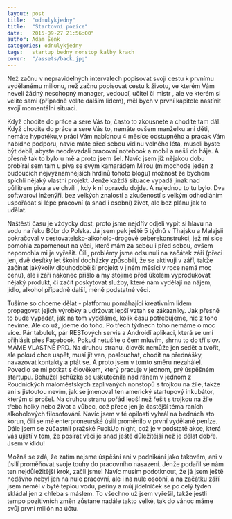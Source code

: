 ```yaml
---
layout: post
title:  "odnulykjedny"
title:  "Startovní pozice"
date:   2015-09-27 21:56:00"
author: Adam Šenk
categories: odnulykjedny
tags:	startup bedny nonstop kalby krach
cover:  "/assets/back.jpg"
---
```


Než začnu v nepravidelných intervalech popisovat svojí cestu k prvnímu vydělanému milionu, než začnu popisovat cestu k životu, ve kterém Vám nevelí žádný neschopný manager, vedoucí, učitel či mistr , ale ve kterém si velíte sami (případně velíte dalším lidem), měl bych v první kapitole nastínit svojí momentální situaci.


Když chodíte do práce a sere Vás to, často to zkousnete a chodíte tam dál. Když chodíte do práce a sere Vás to, nemáte ovšem manželku ani děti, nemáte hypotéku,v práci Vám nabídnou 4 měsíce odstupného a pracák Vám nabídne podporu, navíc máte před sebou vidinu volného léta, museli byste být debil, abyste neodevzdali pracovní notebook a mobil a nešli do háje. A přesně tak to bylo u mě a proto jsem šel. Navíc jsem již nějakou dobu probíral sem tam u piva se svým kamarádem Mírou (mimochode jeden z budoucích nejvýznamnějších hrdinů tohoto blogu) možnost že bychom spíchli nějaký vlastní projekt. Jenže každá situace vypadá jinak nad půllitrem piva a ve chvíli , kdy k ní opravdu dojde. A najednou to tu bylo. Dva softwaroví inženýři, bez velkých znalostí a zkušeností s velkým odhodláním uspořádat si lépe pracovní (a snad i osobní) život, ale bez plánu jak to udělat.


Naštěstí času je vždycky dost, proto jsme nejdřív odjeli vypít si hlavu na vodu na řeku Bóbr do Polska. Já jsem pak ještě 5 týdnů v Thajsku a Malajsii pokračoval v cestovatelsko-alkoholo-drogové seberekonstrukci, jež mi sice pomohla zapomenout na věci, které mám za sebou i před sebou, ovšem nepomohla mi je vyřešit. Čili, problémy jsme odsunuli na začátek září (přeci jen, dvě desítky let školní docházky způsobili, že se aktivuji v září, takže začínat jakýkoliv dlouhodobější projekt v jiném měsíci v roce nemá moc cenu), ale i září nakonec přišlo a my stojíme před úkolem vyprodukovat nějaký produkt, či začít poskytovat služby, které nám vydělají na nájem, jídlo, alkohol případně další, méně podstatné věci.

Tušíme so chceme dělat - platformu pomáhající kreativním lidem propagovat jejich výrobky a udržovat lepší vztah se zákazníky. Jak přesně to bude vypadat, jak na tom vyděláme, kolik času potřebujeme, nic z toho nevíme. Ale co už, jdeme do toho. Po třech týdnech toho nemáme o moc více. Pár tabulek, pár RESTových servis a Androidí aplikaci, která se umí přihlásit přes Facebook. Pokud netušíte o čem mluvím, shrnu to do tří slov. MÁME VLASTNĚ PRD. Na druhou stranu, člověk nemůže jen sedět a tvořit, ale pokud chce uspět, musí jít ven, poslouchat, chodit na přednášky, navazovat kontakty a ptát se. A proto jsem v tomto směru nezahálel. Povedlo se mi potkat s člověkem, který pracuje v jednom, prý úspěšném startupu. Bohužel schůzka se uskutečnila nad ránem v jednom z Roudnických maloměstských zaplivaných nonstopů s trojkou na žíle, takže ani s jistoutou nevím, jak se jmenoval ten americký startupový inkubátor, kterým si prošel. Na druhou stranu pořád lepší než řešit s trojkou na žíle třeba holky nebo život a vůbec, což přece jen je častější téma raních alkoholových filosofování. Navíc jsem v té opilosti vyhrál na bednách sto korun, čili se mé enterproneurské úsilí proměnilo v první vydělané peníze. Dále jsem se zúčastnil pražské FuckUp night, což je v podstatě akce, která vás ujistí v tom, že posírat věci je snad ještě důležitější než je dělat dobře. Jsem v klidu!


Možná se zdá, že zatím nejsme úspěšní ani v podnikání jako takovém, ani v úsilí proměňovat svoje touhy do pracovního nasazení. Jenže podařil se nám ten nejdůležitější krok, začli jsme! Navíc musím podotknout, že já jsem ještě nedávno nebyl jen na nule pracovní, ale i na nule osobní, a na začátku září jsem neměl v bytě teplou vodu, peřiny a můj jídelníček se po celý týden skládal jen z chleba s máslem. To všechno už jsem vyřešil, takže jestli tempo pozitivních změn zůstane nadále takto velké, tak do vánoc máme svůj první milión na účtu.  
